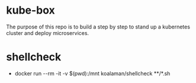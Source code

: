 # kube-box

The purpose of this repo is to build a step by step to stand up a kubernetes cluster and deploy microservices.

# shellcheck
- docker run --rm -it -v $(pwd):/mnt koalaman/shellcheck **/*.sh